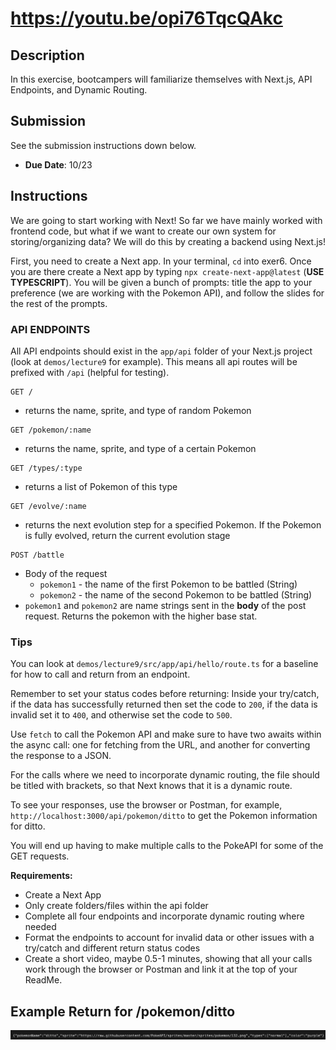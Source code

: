 # https://youtu.be/opi76TqcQAkc

## Description

In this exercise, bootcampers will familiarize themselves with Next.js, API Endpoints, and Dynamic Routing.

## Submission

See the submission instructions down below.

- **Due Date**: 10/23

## Instructions

We are going to start working with Next! So far we have mainly worked with frontend code, but what if we want to create our own system for storing/organizing data? We will do this by creating a backend using Next.js!

First, you need to create a Next app. In your terminal, `cd` into exer6. Once you are there create a Next app by typing `npx create-next-app@latest` (**USE TYPESCRIPT**). You will be given a bunch of prompts: title the app to your preference (we are working with the Pokemon API), and follow the slides for the rest of the prompts.

### API ENDPOINTS

All API endpoints should exist in the `app/api` folder of your Next.js project (look at `demos/lecture9` for example). This means all api routes will be prefixed with `/api` (helpful for testing).

```http
GET /
```

- returns the name, sprite, and type of random Pokemon

```http
GET /pokemon/:name
```

- returns the name, sprite, and type of a certain Pokemon

```http
GET /types/:type
```

- returns a list of Pokemon of this type

```http
GET /evolve/:name
```

- returns the next evolution step for a specified Pokemon. If the Pokemon is fully evolved, return the current evolution stage

```http
POST /battle
```

- Body of the request
  - `pokemon1` - the name of the first Pokemon to be battled (String)
  - `pokemon2` - the name of the second Pokemon to be battled (String)
- `pokemon1` and `pokemon2` are name strings sent in the **body** of the post request. Returns the pokemon with the higher base stat.

### Tips

You can look at `demos/lecture9/src/app/api/hello/route.ts` for a baseline for how to call and return from an endpoint.

Remember to set your status codes before returning: Inside your try/catch, if the data has successfully returned then set the code to `200`, if the data is invalid set it to `400`, and otherwise set the code to `500`.

Use `fetch` to call the Pokemon API and make sure to have two awaits within the async call: one for fetching from the URL, and another for converting the response to a JSON.

For the calls where we need to incorporate dynamic routing, the file should be titled with brackets, so that Next knows that it is a dynamic route.

To see your responses, use the browser or Postman, for example, `http://localhost:3000/api/pokemon/ditto` to get the Pokemon information for ditto.

You will end up having to make multiple calls to the PokeAPI for some of the GET requests.

**Requirements:**

- Create a Next App
- Only create folders/files within the api folder
- Complete all four endpoints and incorporate dynamic routing where needed
- Format the endpoints to account for invalid data or other issues with a try/catch and different return status codes
- Create a short video, maybe 0.5-1 minutes, showing that all your calls work through the browser or Postman and link it at the top of your ReadMe.

## Example Return for /pokemon/ditto

<img width="1196" alt="Screenshot 2023-10-25 at 3 58 05 PM" src="assets/example_return.png">
